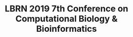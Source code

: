 ---
layout: post
title: LBRN 2019 7th Conference on Computational Biology & Bioinformatics
categories: events
eventDate: April 5-6, 2019
startTime: 12:50pm
endTime: 9:00pm
description: The 6th Annual Louisiana Conference on Computational Biology and Bioinformatics will be held on April 5 - 6, 2019 at the LSU Digital Media Center. The conference is co-sponsored by the Louisiana Biomedical Research Network (LBRN), the LSU-Tulane Center for Experimental Infectious Disease Research (CEIDR), LSU Center for Computation and Technology (CCT) and the LSU Office of Research and Economic Development (ORED). The conference aims to expose Louisiana to the cutting edge of Computational Biology, Bioinformatics Research and Applications while also providing a platform for exchange of information and technical knowledge among Louisiana-based scientists involved in different aspects of computational biology & bioinformatics. April 5 - 6, 2019, Save the Dates!
---
